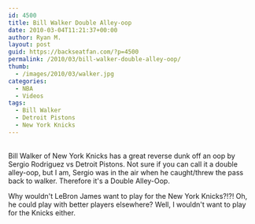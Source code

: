 ```yaml
---
id: 4500
title: Bill Walker Double Alley-oop
date: 2010-03-04T11:21:37+00:00
author: Ryan M.
layout: post
guid: https://backseatfan.com/?p=4500
permalink: /2010/03/bill-walker-double-alley-oop/
thumb:
  - /images/2010/03/walker.jpg
categories:
  - NBA
  - Videos
tags:
  - Bill Walker
  - Detroit Pistons
  - New York Knicks
---
```


<div class="entry">
  <p>
    <br /> Bill Walker of New York Knicks has a great reverse dunk off an oop by Sergio Rodriguez vs Detroit Pistons. Not sure if you can call it a double alley-oop, but I am, Sergio was in the air when he caught/threw the pass back to walker. Therefore it's a Double Alley-Oop.
  </p>

  <p>
    Why wouldn't LeBron James want to play for the New York Knicks?!?! Oh, he could play with better players elsewhere? Well, I wouldn't want to play for the Knicks either.
  </p>
</div>
